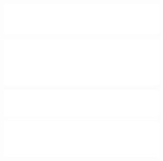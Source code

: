 
![Metrics](/metrics.classic.svg)

![Metrics.plugin.languages.recent](/metrics.plugin.languages.recent.svg)

![Metrics.pagespeed](/metrics.plugin.pagespeed.svg)
 
![Metrics.habits.charts](metrics.plugin.habits.facts.svg)

<!--- --->

